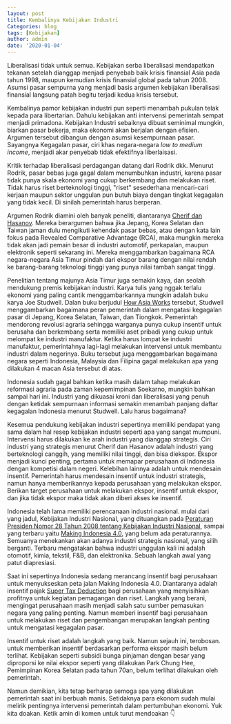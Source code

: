 ```yaml
---
layout: post
title: Kembalinya Kebijakan Industri
Categories: blog
tags: [Kebijakan]
author: admin
date: '2020-01-04'
---
```


Liberalisasi tidak untuk semua. Kebijakan serba liberalisasi mendapatkan tekanan setelah dianggap menjadi penyebab baik krisis finansial Asia pada tahun 1998, maupun kemudian krisis finansial global pada tahun 2008. Asumsi pasar sempurna yang menjadi basis argumen kebijakan liberalisasi finansial langsung patah begitu terjadi kedua krisis tersebut. 

Kembalinya pamor kebijakan industri pun seperti menambah pukulan telak kepada para libertarian. Dahulu kebijakan anti intervensi pemerintah sempat menjadi primadona. Kebijakan Industri sebaiknya dibuat seminimal mungkin, biarkan pasar bekerja, maka ekonomi akan berjalan dengan efisien. Argumen tersebut dibangun dengan asumsi kesempurnaan pasar. Sayangnya Kegagalan pasar, ciri khas negara-negara *low to medium income*, menjadi akar penyebab tidak efektifnya liberlaisasi.

Kritik terhadap liberalisasi perdagangan datang dari Rodrik dkk. Menurut Rodrik, pasar bebas juga gagal dalam menumbuhkan industri, karena pasar tidak punya skala ekonomi yang cukup berkembang dan melakukan riset. Tidak harus riset berteknologi tinggi, "riset" sesederhana mencari-cari kerjaan maupun sektor unggulan pun butuh biaya dengan tingkat kegagalan yang tidak kecil. Di sinilah pemerintah harus berperan.

Argumen Rodrik diamini oleh banyak peneliti, diantaranya [Cherif dan Hasanov](https://www.elibrary.imf.org/view/IMF001/25883-9781498305402/25883-9781498305402/Other_formats/Source_PDF/25883-9781498305600.pdf?redirect=true). Mereka berargumen bahwa jika Jepang, Korea Selatan dan Taiwan jaman dulu mengikuti kehendak pasar bebas, atau dengan kata lain fokus pada Revealed Comparative Advantage (RCA), maka mungkin mereka tidak akan jadi pemain besar di industri automotif, perkapalan, maupun elektronik seperti sekarang ini. Mereka menggambarkan bagaimana RCA negara-negara Asia Timur pindah dari ekspor barang dengan nilai rendah ke barang-barang teknologi tinggi yang punya nilai tambah sangat tinggi.

Penelitian tentang majunya Asia Timur juga semakin kaya, dan seolah mendukung premis kebijakan industri. Karya tulis yang nggak terlalu ekonomi yang paling cantik menggambarkannya mungkin adalah buku karya Joe Studwell. Dalan buku berjudul [How Asia Works](https://www.amazon.com/How-Asia-Works-Joe-Studwell/dp/0802121322) tersebut, Studwell menggambarkan bagaimana peran pemerintah dalam mengatasi kegagalan pasar di Jepang, Korea Selatan, Taiwan, dan Tiongkok. Pemerintah mendorong revolusi agraria sehingga warganya punya cukup insentif untuk berusaha dan berkembang serta memiliki aset pribadi yang cukup untuk melompat ke industri manufaktur. Ketika harus lompat ke industri manufaktur, pemerintahnya lagi-lagi melakukan intervensi untuk membantu industri dalam negerinya. Buku tersebut juga menggambarkan bagaimana negara seperti Indonesia, Malaysia dan Filipina gagal melakukan apa yang dilakukan 4 macan Asia tersebut di atas.

Indonesia sudah gagal bahkan ketika masih dalam tahap melakukan reformasi agraria pada zaman kepemimpinan Soekarno, mungkin bahkan sampai hari ini. Industri yang dikuasai kroni dan liberalisasi yang penuh dengan ketidak sempurnaan informasi semakin menambah panjang daftar kegagalan Indonesia menurut Studwell. Lalu harus bagaimana?

Kesemua pendukung kebijakan industri sepertinya memiliki pendapat yang sama dalam hal resep kebijakan industri seperti apa yang sangat mumpuni. Intervensi harus dilakukan ke arah industri yang dianggap strategis. Ciri industri yang strategis menurut Cherif dan Hasanov adalah industri yang berteknologi canggih, yang memiliki nilai tinggi, dan bisa diekspor. Ekspor menjadi kunci penting, pertama untuk memapar perusahaan di Indonesia dengan kompetisi dalam negeri. Kelebihan lainnya adalah untuk mendesain insentif. Pemerintah harus mendesain insentif untuk industri strategis, namun hanya memberikannya kepada perusahaan yang melakukan ekspor. Berikan target perusahaan untuk melakukan ekspor, insentif untuk ekspor, dan jika tidak ekspor maka tidak akan diberi akses ke insentif.

Indonesia telah lama memiliki perencanaan industri nasional. mulai dari yang jadul, Kebijakan Industri Nasional, yang dituangkan pada [Peraturan Presiden Nomor 28 Tahun 2008 tentang Kebijakan Industri Nasional](https://kemenperin.go.id/artikel/19/Kebijakan-Industri-Nasional), sampai yang terbaru yaitu [Making Indonesia 4.0](https://www.atkearney.com/operations-performance-transformation/indonesia-4.0-the-transformation-opportunity), yang belum ada peraturannya. Semuanya menekankan akan adanya industri strategis nasional, yang silih berganti. Terbaru mengatakan bahwa industri unggulan kali ini adalah otomotif, kimia, tekstil, F&B, dan elektronika. Sebuah langkah awal yang patut diapresiasi.

Saat ini sepertinya Indonesia sedang merancang insentif bagi perusahaan untuk menyukseskan peta jalan Making Indonesia 4.0. Diantaranya adalah insentif pajak [Super Tax Deduction](https://www.ey.com/gl/en/services/tax/international-tax/alert--indonesia-issues-implementing-regulations-for-200-percent-super-deduction) bagi perusahaan yang menyisihkan profitnya untuk kegiatan pemagangan dan riset. Langkah yang berani, mengingat perusahaan masih menjadi salah satu sumber pemasukan negara yang paling penting. Namun memberi insentif bagi perusahaan untuk melakukan riset dan pengembangan merupakan langkah penting untuk mengatasi kegagalan pasar.

Insentif untuk riset adalah langkah yang baik. Namun sejauh ini, terobosan. untuk memberikan insentif berdasarkan performa ekspor masih belum terlihat. Kebijakan seperti subsidi bunga pinjaman dengan besar yang diproporsi ke nilai ekspor seperti yang dilakukan Park Chung Hee, Pemimpinan Korea Selatan pada tahun 70an, belum terlihat dilakukan oleh pemerintah. 

Namun demikian, kita tetap berharap semoga apa yang dilakukan pemerintah saat ini berbuah manis. Setidaknya para ekonom sudah mulai melirik pentingnya intervensi pemerintah dalam pertumbuhan ekonomi. Yuk kita doakan. Ketik amin di komen untuk turut mendoakan :point_down:
